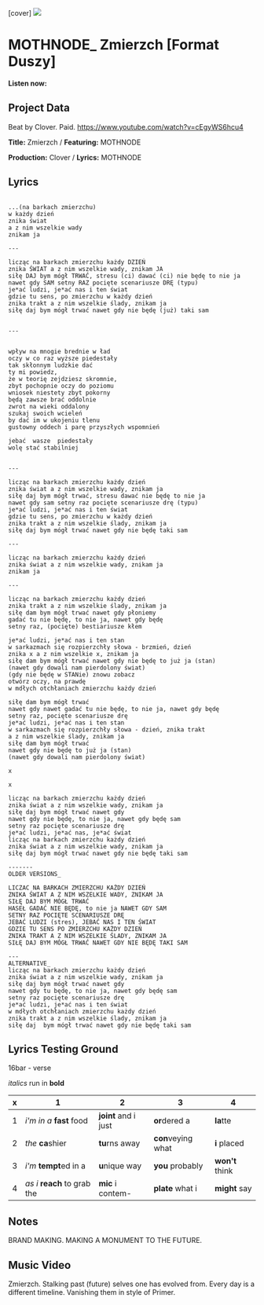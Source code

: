 [cover] ![](57175019_319474918741616_8502199518755923887_n.jpg)

# MOTHNODE_ Zmierzch [Format Duszy]

**Listen now:** 

## Project Data

Beat by Clover. Paid.
https://www.youtube.com/watch?v=cEgyWS6hcu4

**Title:** Zmierzch / **Featuring:** MOTHNODE

**Production:** Clover / **Lyrics:** MOTHNODE

## Lyrics

```

...(na barkach zmierzchu)
w każdy dzień
znika świat 
a z nim wszelkie wady
znikam ja

---

licząc na barkach zmierzchu każdy DZIEŃ
znika ŚWIAT a z nim wszelkie wady, znikam JA
siłę DAJ bym mógł TRWAĆ, stresu (ci) dawać (ci) nie będę to nie ja
nawet gdy SAM setny RAZ pocięte scenariusze DRĘ (typu)
je*ać ludzi, je*ać nas i ten świat
gdzie tu sens, po zmierzchu w każdy dzień
znika trakt a z nim wszelkie ślady, znikam ja
siłę daj bym mógł trwać nawet gdy nie będę (już) taki sam


---


wpływ na mnogie brednie w ład
oczy w co raz wyższe piedestały
tak skłonnym ludzkie dać
ty mi powiedz, 
że w teorię zejdziesz skromnie,
zbyt pochopnie oczy do poziomu 
wniosek niestety zbyt pokorny
będą zawsze brać oddolnie
zwrot na wieki oddalony
szukaj swoich wcieleń 
by dać im w ukojeniu tlenu
gustowny oddech i parę przyszłych wspomnień

jebać  wasze  piedestały
wolę stać stabilniej


---

licząc na barkach zmierzchu każdy dzień
znika świat a z nim wszelkie wady, znikam ja
siłę daj bym mógł trwać, stresu dawać nie będę to nie ja
nawet gdy sam setny raz pocięte scenariusze drę (typu)
je*ać ludzi, je*ać nas i ten świat
gdzie tu sens, po zmierzchu w każdy dzień
znika trakt a z nim wszelkie ślady, znikam ja
siłę daj bym mógł trwać nawet gdy nie będę taki sam

---

licząc na barkach zmierzchu każdy dzień
znika świat a z nim wszelkie wady, znikam ja
znikam ja

---

licząc na barkach zmierzchu każdy dzień
znika trakt a z nim wszelkie ślady, znikam ja
siłę dam bym mógł trwać nawet gdy płoniemy
gadać tu nie będę, to nie ja, nawet gdy będę
setny raz, (pocięte) bestiariusze kłem

je*ać ludzi, je*ać nas i ten stan
w sarkazmach się rozpierzchły słowa - brzmień, dzień
znika x a z nim wszelkie x, znikam ja
siłę dam bym mógł trwać nawet gdy nie będę to już ja (stan) 
(nawet gdy dowali nam pierdolony świat)
(gdy nie będę w STANie) znowu zobacz 
otwórz oczy, na prawdę
w mdłych otchłaniach zmierzchu każdy dzień

siłę dam bym mógł trwać 
nawet gdy nawet gadać tu nie będę, to nie ja, nawet gdy będę
setny raz, pocięte scenariusze drę
je*ać ludzi, je*ać nas i ten stan
w sarkazmach się rozpierzchły słowa - dzień, znika trakt 
a z nim wszelkie ślady, znikam ja
siłę dam bym mógł trwać 
nawet gdy nie będę to już ja (stan) 
(nawet gdy dowali nam pierdolony świat)

x

x

licząc na barkach zmierzchu każdy dzień
znika świat a z nim wszelkie wady, znikam ja
siłę daj bym mógł trwać nawet gdy
nawet gdy nie będę, to nie ja, nawet gdy będę sam
setny raz pocięte scenariusze drę
je*ać ludzi, je*ać nas, je*ać świat
licząc na barkach zmierzchu każdy dzień
znika świat a z nim wszelkie wady, znikam ja
siłę daj bym mógł trwać nawet gdy nie będę taki sam

-------
OLDER VERSIONS_

LICZAC NA BARKACH ZMIERZCHU KAŻDY DZIEŃ
ZNIKA ŚWIAT A Z NIM WSZELKIE WADY, ZNIKAM JA
SIŁĘ DAJ BYM MÓGŁ TRWAĆ 
HASEŁ GADAĆ NIE BĘDĘ, to nie ja NAWET GDY SAM
SETNY RAZ POCIĘTE SCENARIUSZE DRĘ
JEBAĆ LUDZI (stres), JEBAĆ NAS I TEN ŚWIAT
GDZIE TU SENS PO ZMIERZCHU KAŻDY DZIEŃ
ZNIKA TRAKT A Z NIM WSZELKIE ŚLADY, ZNIKAM JA
SIŁĘ DAJ BYM MÓGŁ TRWAĆ NAWET GDY NIE BĘDĘ TAKI SAM

---
ALTERNATIVE_
licząc na barkach zmierzchu każdy dzień
znika świat a z nim wszelkie wady, znikam ja
siłę daj bym mógł trwać nawet gdy
nawet gdy tu będę, to nie ja, nawet gdy będę sam
setny raz pocięte scenariusze drę
je*ać ludzi, je*ać nas i ten świat
w mdłych otchłaniach zmierzchu każdy dzień
znika trakt a z nim wszelkie ślady, znikam ja
siłę daj  bym mógł trwać nawet gdy nie będę taki sam

```

## Lyrics Testing Ground

16bar - verse

*italics* run in
**bold**

| x | 1 | 2 | 3 | 4 |
|---|---|---|---|---|
| 1 | *i'm in a* **fast** food | **joint** and i just  | **or**dered a  | **la**tte  |
| 2 | *the* **ca**shier | **tu**rns away  |  **con**veying what |  **i** placed |
| 3 | *i'm* **tempt**ed in a | **u**nique way  |  **you** probably |  **won't** think |
| 4 | *as i* **reach** to grab the |  **mic** i contem-  | **plate** what i | **might** say |

## Notes

BRAND MAKING. MAKING A MONUMENT TO THE FUTURE.

## Music Video

Zmierzch. Stalking past (future) selves one has evolved from. Every day is a different timeline. Vanishing them in style of Primer.
